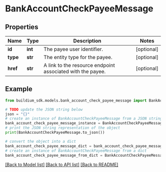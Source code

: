 # BankAccountCheckPayeeMessage


## Properties

Name | Type | Description | Notes
------------ | ------------- | ------------- | -------------
**id** | **int** | The payee user identifier. | [optional] 
**type** | **str** | The entity type for the payee. | [optional] 
**href** | **str** | A link to the resource endpoint associated with the payee. | [optional] 

## Example

```python
from buildium_sdk.models.bank_account_check_payee_message import BankAccountCheckPayeeMessage

# TODO update the JSON string below
json = "{}"
# create an instance of BankAccountCheckPayeeMessage from a JSON string
bank_account_check_payee_message_instance = BankAccountCheckPayeeMessage.from_json(json)
# print the JSON string representation of the object
print(BankAccountCheckPayeeMessage.to_json())

# convert the object into a dict
bank_account_check_payee_message_dict = bank_account_check_payee_message_instance.to_dict()
# create an instance of BankAccountCheckPayeeMessage from a dict
bank_account_check_payee_message_from_dict = BankAccountCheckPayeeMessage.from_dict(bank_account_check_payee_message_dict)
```
[[Back to Model list]](../README.md#documentation-for-models) [[Back to API list]](../README.md#documentation-for-api-endpoints) [[Back to README]](../README.md)


